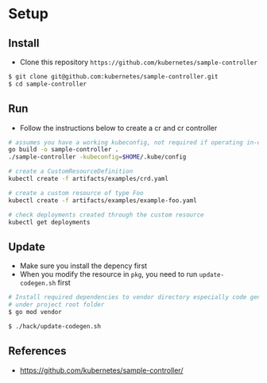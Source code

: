# Setup

## Install 
- Clone this repository `https://github.com/kubernetes/sample-controller`
```bash
$ git clone git@github.com:kubernetes/sample-controller.git
$ cd sample-controller
```

## Run
- Follow the instructions below to create a cr and cr controller
```bash
# assumes you have a working kubeconfig, not required if operating in-cluster
go build -o sample-controller .
./sample-controller -kubeconfig=$HOME/.kube/config

# create a CustomResourceDefinition
kubectl create -f artifacts/examples/crd.yaml

# create a custom resource of type Foo
kubectl create -f artifacts/examples/example-foo.yaml

# check deployments created through the custom resource
kubectl get deployments
```

## Update 
- Make sure you install the depency first
- When you modify the resource in `pkg`, you need to run `update-codegen.sh` first
```bash
# Install required dependencies to vendor directory especially code generator
# under project root folder
$ go mod vendor

$ ./hack/update-codegen.sh
```


## References
- https://github.com/kubernetes/sample-controller/